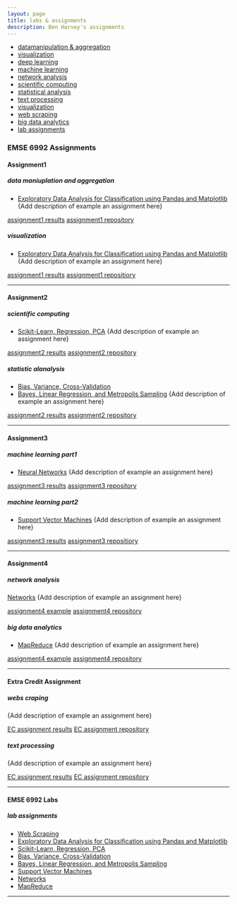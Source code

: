 ```yaml
---
layout: page
title: labs & assignments
description: Ben Harvey's assignments
---
```



<div class="navbar">
    <div class="navbar-inner">
        <ul class="nav">
            <li><a href="#datamanipulationandaggregation">datamanipulation & aggregation</a></li>
            <li><a href="#visualization">visualization</a></li>
            <li><a href="#deeplearning">deep learning</a></li>
            <li><a href="#machinelearning">machine learning</a></li>
            <li><a href="#networkanalysis">network analysis</a></li>
            <li><a href="#scientificcomputing">scientific computing</a></li>
            <li><a href="#statisticalanalysis">statistical analysis</a></li>
            <li><a href="#textprocessing">text processing</a></li>
            <li><a href="#visualization">visualization</a></li>
            <li><a href="#webscraping">web scraping</a></li>
            <li><a href="#bigdataanalytics">big data analytics</a></li>
            <li><a href="#labassignments">lab assignments</a></li>
        </ul>
    </div>
</div>


### EMSE 6992 Assignments
#### Assignment1
##### <a name="datamanipulationandaggregation"></a>data maniuplation and aggregation
* [Exploratory Data Analysis for Classification using Pandas and Matplotlib](https://github.com/cs109/content/blob/master/labs/lab3/lab3full.ipynb)
{Add description of example an assignment here}

[assignment1 results](http://groups.google.com/group/Rqtl-disc)
[assignment1 repository](http://groups.google.com/group/Rqtl-disc)


##### <a name="visualization"></a>visualization
* [Exploratory Data Analysis for Classification using Pandas and Matplotlib](https://github.com/cs109/content/blob/master/labs/lab3/lab3full.ipynb)
{Add description of example an assignment here}

[assignment1 results](http://groups.google.com/group/Rqtl-disc)
[assignment1 repositiory](http://groups.google.com/group/Rqtl-disc)

---


#### Assignment2
##### <a name="scientificcomputing"></a>scientific computing
* [Scikit-Learn, Regression, PCA](http://nbviewer.ipython.org/urls/raw.github.com/cs109/content/master/labs/lab4/Lab4full.ipynb)
{Add description of example an assignment here}

[assignment2 results](http://groups.google.com/group/Rqtl-disc)
[assignment2 repository](http://groups.google.com/group/Rqtl-disc)


##### <a name="statisticalanalysis"></a>statistic alanalysis
* [Bias, Variance, Cross-Validation](http://nbviewer.ipython.org/urls/raw.github.com/cs109/content/master/labs/lab5/Lab5.ipynb)
* [Bayes, Linear Regression, and Metropolis Sampling](http://nbviewer.ipython.org/urls/raw.github.com/cs109/content/master/labs/lab6/BayesLinear.ipynb)
{Add description of example an assignment here}

[assignment2 results](http://groups.google.com/group/Rqtl-disc)
[assignment2 repository](http://groups.google.com/group/Rqtl-disc)

---


#### Assignment3
##### <a name="deeplearning"></a>machine learning part1
* [Neural Networks](http://nbviewer.ipython.org/urls/raw.github.com/cs109/content/master/labs/lab10/Lab_10.ipynb)
{Add description of example an assignment here}

[assignment3 results](http://groups.google.com/group/Rqtl-disc)
[assignment3 repository](http://groups.google.com/group/Rqtl-disc)


##### <a name="machinelearning"></a>machine learning part2
* [Support Vector Machines](http://nbviewer.ipython.org/urls/raw.github.com/cs109/content/master/labs/lab10/Lab_10.ipynb)
{Add description of example an assignment here}

[assignment3 results](http://groups.google.com/group/Rqtl-disc)
[assignment3 repositiory](http://groups.google.com/group/Rqtl-disc)

---


#### Assignment4
##### <a name="networkanalysis"></a>network analysis
[Networks](http://nbviewer.ipython.org/urls/raw.github.com/cs109/content/master/labs/lab9/lab_9.ipynb)
{Add description of example an assignment here}

[assignment4 example](http://groups.google.com/group/Rqtl-disc)
[assignment4 repository](http://groups.google.com/group/Rqtl-disc)

##### <a name="bigdataanalytics"></a>big data analytics
* [MapReduce](http://nbviewer.ipython.org/urls/raw.github.com/cs109/content/master/labs/lab8/lab8_mapreduce.ipynb)
{Add description of example an assignment here}

[assignment4 example](http://groups.google.com/group/Rqtl-disc)
[assignment4 repository](http://groups.google.com/group/Rqtl-disc)

---

#### Extra Credit Assignment
##### <a name="webscraping"></a>webs craping
{Add description of example an assignment here}

[EC assignment results](http://groups.google.com/group/Rqtl-disc)
[EC assignment repository](http://groups.google.com/group/Rqtl-disc)


##### <a name="textprocessing"></a>text processing
{Add description of example an assignment here}

[EC assignment results](http://groups.google.com/group/Rqtl-disc)
[EC assignment repository](http://groups.google.com/group/Rqtl-disc)

---

#### EMSE 6992 Labs
##### <a name="labassignments"></a>lab assignments

* [Web Scraping](https://github.com/cs109/content/tree/master/labs/lab2)
* [Exploratory Data Analysis for Classification using Pandas and Matplotlib](https://github.com/cs109/content/blob/master/labs/lab3/lab3full.ipynb)
* [Scikit-Learn, Regression, PCA](http://nbviewer.ipython.org/urls/raw.github.com/cs109/content/master/labs/lab4/Lab4full.ipynb)
* [Bias, Variance, Cross-Validation](http://nbviewer.ipython.org/urls/raw.github.com/cs109/content/master/labs/lab5/Lab5.ipynb)
* [Bayes, Linear Regression, and Metropolis Sampling](http://nbviewer.ipython.org/urls/raw.github.com/cs109/content/master/labs/lab6/BayesLinear.ipynb)
* [Support Vector Machines](http://nbviewer.ipython.org/urls/raw.github.com/cs109/content/master/labs/lab10/Lab_10.ipynb)
* [Networks](http://nbviewer.ipython.org/urls/raw.github.com/cs109/content/master/labs/lab9/lab_9.ipynb)
* [MapReduce](http://nbviewer.ipython.org/urls/raw.github.com/cs109/content/master/labs/lab8/lab8_mapreduce.ipynb)



---
